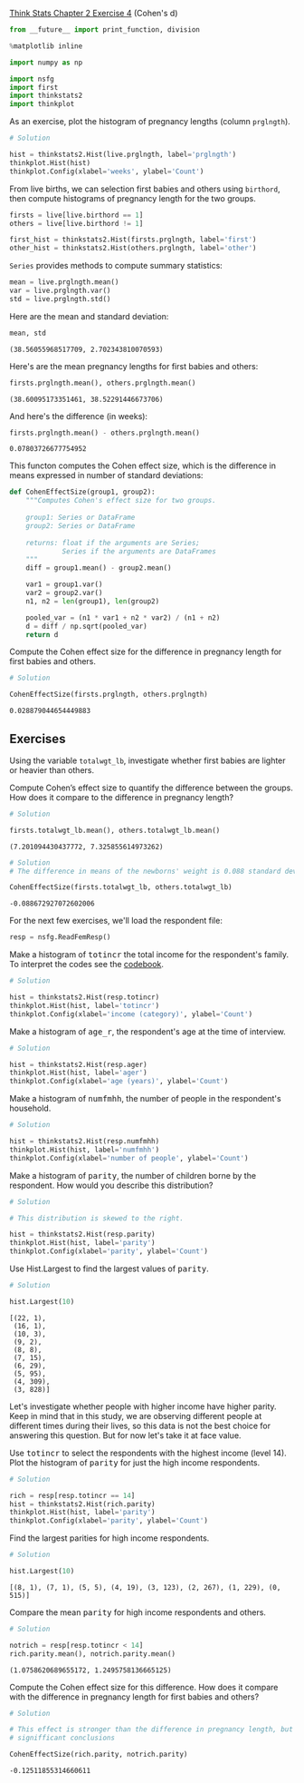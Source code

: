 [Think Stats Chapter 2 Exercise 4](http://greenteapress.com/thinkstats2/html/thinkstats2003.html#toc24) (Cohen's d)

>> 

```python
from __future__ import print_function, division

%matplotlib inline

import numpy as np

import nsfg
import first
import thinkstats2
import thinkplot
```

As an exercise, plot the histogram of pregnancy lengths (column `prglngth`).


```python
# Solution

hist = thinkstats2.Hist(live.prglngth, label='prglngth')
thinkplot.Hist(hist)
thinkplot.Config(xlabel='weeks', ylabel='Count')
```

From live births, we can selection first babies and others using `birthord`, then compute histograms of pregnancy length for the two groups.


```python
firsts = live[live.birthord == 1]
others = live[live.birthord != 1]

first_hist = thinkstats2.Hist(firsts.prglngth, label='first')
other_hist = thinkstats2.Hist(others.prglngth, label='other')
```

`Series` provides methods to compute summary statistics:


```python
mean = live.prglngth.mean()
var = live.prglngth.var()
std = live.prglngth.std()
```

Here are the mean and standard deviation:


```python
mean, std
```

    (38.56055968517709, 2.702343810070593)



Here's are the mean pregnancy lengths for first babies and others:


```python
firsts.prglngth.mean(), others.prglngth.mean()
```



    (38.60095173351461, 38.52291446673706)



And here's the difference (in weeks):


```python
firsts.prglngth.mean() - others.prglngth.mean()
```




    0.07803726677754952



This functon computes the Cohen effect size, which is the difference in means expressed in number of standard deviations:


```python
def CohenEffectSize(group1, group2):
    """Computes Cohen's effect size for two groups.
    
    group1: Series or DataFrame
    group2: Series or DataFrame
    
    returns: float if the arguments are Series;
             Series if the arguments are DataFrames
    """
    diff = group1.mean() - group2.mean()

    var1 = group1.var()
    var2 = group2.var()
    n1, n2 = len(group1), len(group2)

    pooled_var = (n1 * var1 + n2 * var2) / (n1 + n2)
    d = diff / np.sqrt(pooled_var)
    return d
```

Compute the Cohen effect size for the difference in pregnancy length for first babies and others.


```python
# Solution

CohenEffectSize(firsts.prglngth, others.prglngth)
```




    0.028879044654449883



## Exercises

Using the variable `totalwgt_lb`, investigate whether first babies are lighter or heavier than others. 

Compute Cohen’s effect size to quantify the difference between the groups.  How does it compare to the difference in pregnancy length?


```python
# Solution

firsts.totalwgt_lb.mean(), others.totalwgt_lb.mean()
```




    (7.201094430437772, 7.325855614973262)




```python
# Solution
# The difference in means of the newborns' weight is 0.088 standard deviations, which is higher than the difference in pregnancy length # but yet it's a relatively small difference.

CohenEffectSize(firsts.totalwgt_lb, others.totalwgt_lb)
```




    -0.088672927072602006



For the next few exercises, we'll load the respondent file:


```python
resp = nsfg.ReadFemResp()
```

Make a histogram of <tt>totincr</tt> the total income for the respondent's family.  To interpret the codes see the [codebook](http://www.icpsr.umich.edu/nsfg6/Controller?displayPage=labelDetails&fileCode=FEM&section=R&subSec=7876&srtLabel=607543).


```python
# Solution

hist = thinkstats2.Hist(resp.totincr)
thinkplot.Hist(hist, label='totincr')
thinkplot.Config(xlabel='income (category)', ylabel='Count')
```



Make a histogram of <tt>age_r</tt>, the respondent's age at the time of interview.


```python
# Solution

hist = thinkstats2.Hist(resp.ager)
thinkplot.Hist(hist, label='ager')
thinkplot.Config(xlabel='age (years)', ylabel='Count')
```



Make a histogram of <tt>numfmhh</tt>, the number of people in the respondent's household.


```python
# Solution

hist = thinkstats2.Hist(resp.numfmhh)
thinkplot.Hist(hist, label='numfmhh')
thinkplot.Config(xlabel='number of people', ylabel='Count')
```



Make a histogram of <tt>parity</tt>, the number of children borne by the respondent.  How would you describe this distribution?


```python
# Solution

# This distribution is skewed to the right.

hist = thinkstats2.Hist(resp.parity)
thinkplot.Hist(hist, label='parity')
thinkplot.Config(xlabel='parity', ylabel='Count')
```



Use Hist.Largest to find the largest values of <tt>parity</tt>.


```python
# Solution

hist.Largest(10)
```




    [(22, 1),
     (16, 1),
     (10, 3),
     (9, 2),
     (8, 8),
     (7, 15),
     (6, 29),
     (5, 95),
     (4, 309),
     (3, 828)]



Let's investigate whether people with higher income have higher parity.  Keep in mind that in this study, we are observing different people at different times during their lives, so this data is not the best choice for answering this question.  But for now let's take it at face value.

Use <tt>totincr</tt> to select the respondents with the highest income (level 14).  Plot the histogram of <tt>parity</tt> for just the high income respondents.


```python
# Solution

rich = resp[resp.totincr == 14]
hist = thinkstats2.Hist(rich.parity)
thinkplot.Hist(hist, label='parity')
thinkplot.Config(xlabel='parity', ylabel='Count')
```



Find the largest parities for high income respondents.


```python
# Solution

hist.Largest(10)
```




    [(8, 1), (7, 1), (5, 5), (4, 19), (3, 123), (2, 267), (1, 229), (0, 515)]



Compare the mean <tt>parity</tt> for high income respondents and others.


```python
# Solution

notrich = resp[resp.totincr < 14]
rich.parity.mean(), notrich.parity.mean()
```




    (1.0758620689655172, 1.2495758136665125)



Compute the Cohen effect size for this difference.  How does it compare with the difference in pregnancy length for first babies and others?


```python
# Solution

# This effect is stronger than the difference in pregnancy length, but given the design factors of the study we could not make any 
# signifficant conclusions

CohenEffectSize(rich.parity, notrich.parity)
```




    -0.12511855314660611



